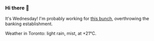 ### Hi there :wave:

It's Wednesday! I'm probably working for [this bunch](https://github.com/kohofinancial), overthrowing the banking establishment.

Weather in Toronto: light rain, mist, at +21°C.
